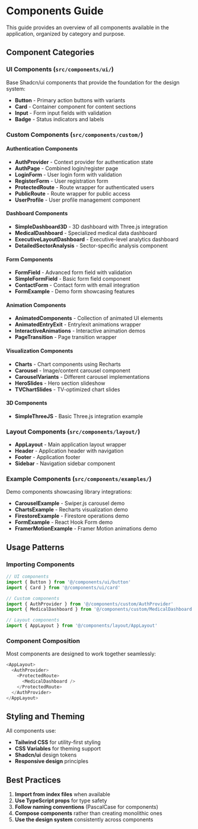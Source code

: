 # Components Guide

This guide provides an overview of all components available in the application, organized by category and purpose.

## Component Categories

### UI Components (`src/components/ui/`)
Base Shadcn/ui components that provide the foundation for the design system:

- **Button** - Primary action buttons with variants
- **Card** - Container component for content sections
- **Input** - Form input fields with validation
- **Badge** - Status indicators and labels

### Custom Components (`src/components/custom/`)

#### Authentication Components
- **AuthProvider** - Context provider for authentication state
- **AuthPage** - Combined login/register page
- **LoginForm** - User login form with validation
- **RegisterForm** - User registration form
- **ProtectedRoute** - Route wrapper for authenticated users
- **PublicRoute** - Route wrapper for public access
- **UserProfile** - User profile management component

#### Dashboard Components
- **SimpleDashboard3D** - 3D dashboard with Three.js integration
- **MedicalDashboard** - Specialized medical data dashboard
- **ExecutiveLayoutDashboard** - Executive-level analytics dashboard
- **DetailedSectorAnalysis** - Sector-specific analysis component

#### Form Components
- **FormField** - Advanced form field with validation
- **SimpleFormField** - Basic form field component
- **ContactForm** - Contact form with email integration
- **FormExample** - Demo form showcasing features

#### Animation Components
- **AnimatedComponents** - Collection of animated UI elements
- **AnimatedEntryExit** - Entry/exit animations wrapper
- **InteractiveAnimations** - Interactive animation demos
- **PageTransition** - Page transition wrapper

#### Visualization Components
- **Charts** - Chart components using Recharts
- **Carousel** - Image/content carousel component
- **CarouselVariants** - Different carousel implementations
- **HeroSlides** - Hero section slideshow
- **TVChartSlides** - TV-optimized chart slides

#### 3D Components
- **SimpleThreeJS** - Basic Three.js integration example

### Layout Components (`src/components/layout/`)
- **AppLayout** - Main application layout wrapper
- **Header** - Application header with navigation
- **Footer** - Application footer
- **Sidebar** - Navigation sidebar component

### Example Components (`src/components/examples/`)
Demo components showcasing library integrations:

- **CarouselExample** - Swiper.js carousel demo
- **ChartsExample** - Recharts visualization demo
- **FirestoreExample** - Firestore operations demo
- **FormExample** - React Hook Form demo
- **FramerMotionExample** - Framer Motion animations demo

## Usage Patterns

### Importing Components
```typescript
// UI components
import { Button } from '@/components/ui/button'
import { Card } from '@/components/ui/card'

// Custom components
import { AuthProvider } from '@/components/custom/AuthProvider'
import { MedicalDashboard } from '@/components/custom/MedicalDashboard'

// Layout components
import { AppLayout } from '@/components/layout/AppLayout'
```

### Component Composition
Most components are designed to work together seamlessly:

```typescript
<AppLayout>
  <AuthProvider>
    <ProtectedRoute>
      <MedicalDashboard />
    </ProtectedRoute>
  </AuthProvider>
</AppLayout>
```

## Styling and Theming

All components use:
- **Tailwind CSS** for utility-first styling
- **CSS Variables** for theming support
- **Shadcn/ui** design tokens
- **Responsive design** principles

## Best Practices

1. **Import from index files** when available
2. **Use TypeScript props** for type safety
3. **Follow naming conventions** (PascalCase for components)
4. **Compose components** rather than creating monolithic ones
5. **Use the design system** consistently across components